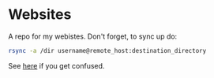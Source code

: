 # Websites

A repo for my webistes. Don't forget, to sync up do: 

```bash
rsync -a /dir username@remote_host:destination_directory
```

See [here](https://www.digitalocean.com/community/tutorials/how-to-use-rsync-to-sync-local-and-remote-directories#using-other-rsync-options) if you get confused. 
